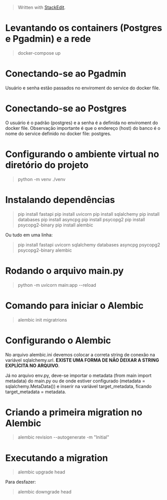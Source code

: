


> Written with [StackEdit](https://stackedit.io/).


# Levantando os containers (Postgres e Pgadmin) e a rede

> docker-compose up

# Conectando-se ao Pgadmin

Usuário e senha estão passados no enviroment do service do docker file.

# Conectando-se ao Postgres

O usuário é o padrão (postgres) e a senha é a definida no enviroment do docker file.
Observação importante é que o endereço (host) do banco é o nome do service definido no docker file: postgres.

# Configurando o ambiente virtual no diretório do projeto

> python -m venv ./venv

# Instalando dependências

> pip install fastapi
> pip install uvicorn
> pip install sqlalchemy
> pip install databases
> pip install asyncpg
> pip install psycopg2
> pip install psycopg2-binary
> pip install alembic

Ou tudo em uma linha:

> pip install fastapi uvicorn sqlalchemy databases asyncpg psycopg2 psycopg2-binary alembic

# Rodando o arquivo main.py

> python -m uvicorn main:app --reload

# Comando para iniciar o Alembic

> alembic init migratrions

# Configurando o Alembic

No arquivo alembic.ini devemos colocar a correta string de conexão na variável sqlalchemy.url. **EXISTE UMA FORMA DE NÃO DEIXAR A STRING EXPLÍCITA NO ARQUIVO**.

Já no arquivo env.py, deve-se importar o metadata (from main import metadata) do main.py ou de onde estiver configurado (metadata = sqlalchemy.MetaData()) e inserir na variável target_metadata, ficando target_metadata = metadata.

# Criando a primeira migration no Alembic

> alembic revision --autogenerate -m "Initial"

# Executando a migration

> alembic upgrade head

Para desfazer:

> alembic downgrade head
